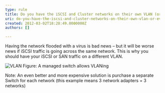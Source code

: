 ```yaml
---
type: rule
title: Do you have the iSCSI and Cluster networks on their own VLAN (or even better their own switch)?
uri: do-you-have-the-iscsi-and-cluster-networks-on-their-own-vlan-or-even-better-their-own-switch
created: 2012-03-02T18:28:49.0000000Z
authors: []

---
```




<span class='intro'> Having the network flooded with a virus is bad news – but it will be worse news if iSCSI traffic is going across the same network. This is why you should have your iSCSI or SAN traffic on a different VLAN.  </span>

<img class="ms-rteCustom-ImageArea" alt="VLAN" src="/ITAndNetworking/Rules-to-Better-Hyper-V-Clustering/PublishingImages/vlan.jpg" />
<span class="ms-rteCustom-FigureNormal">Figure&#58; A managed switch allows VLANing</span>
<p>Note&#58; An even better and more expensive solution is purchase a separate Switch for each network (this example means 3 network adapters = 3 networks)</p>



